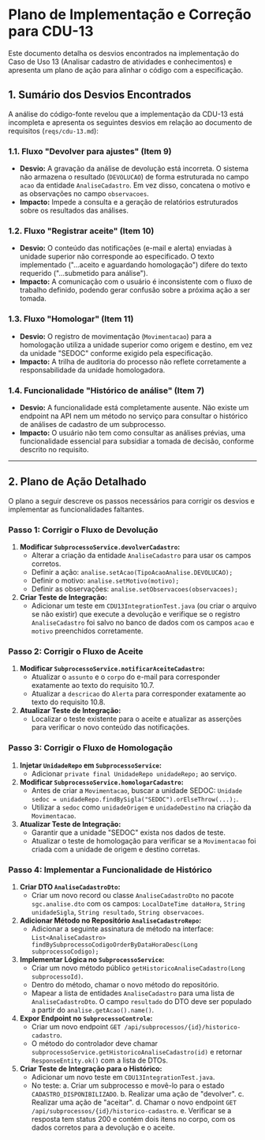 # Plano de Implementação e Correção para CDU-13

Este documento detalha os desvios encontrados na implementação do Caso de Uso 13 (Analisar cadastro de atividades e conhecimentos) e apresenta um plano de ação para alinhar o código com a especificação.

## 1. Sumário dos Desvios Encontrados

A análise do código-fonte revelou que a implementação da CDU-13 está incompleta e apresenta os seguintes desvios em relação ao documento de requisitos (`reqs/cdu-13.md`):

### 1.1. Fluxo "Devolver para ajustes" (Item 9)
- **Desvio:** A gravação da análise de devolução está incorreta. O sistema não armazena o resultado (`DEVOLUCAO`) de forma estruturada no campo `acao` da entidade `AnaliseCadastro`. Em vez disso, concatena o motivo e as observações no campo `observacoes`.
- **Impacto:** Impede a consulta e a geração de relatórios estruturados sobre os resultados das análises.

### 1.2. Fluxo "Registrar aceite" (Item 10)
- **Desvio:** O conteúdo das notificações (e-mail e alerta) enviadas à unidade superior não corresponde ao especificado. O texto implementado ("...aceito e aguardando homologação") difere do texto requerido ("...submetido para análise").
- **Impacto:** A comunicação com o usuário é inconsistente com o fluxo de trabalho definido, podendo gerar confusão sobre a próxima ação a ser tomada.

### 1.3. Fluxo "Homologar" (Item 11)
- **Desvio:** O registro de movimentação (`Movimentacao`) para a homologação utiliza a unidade superior como origem e destino, em vez da unidade "SEDOC" conforme exigido pela especificação.
- **Impacto:** A trilha de auditoria do processo não reflete corretamente a responsabilidade da unidade homologadora.

### 1.4. Funcionalidade "Histórico de análise" (Item 7)
- **Desvio:** A funcionalidade está completamente ausente. Não existe um endpoint na API nem um método no serviço para consultar o histórico de análises de cadastro de um subprocesso.
- **Impacto:** O usuário não tem como consultar as análises prévias, uma funcionalidade essencial para subsidiar a tomada de decisão, conforme descrito no requisito.

---

## 2. Plano de Ação Detalhado

O plano a seguir descreve os passos necessários para corrigir os desvios e implementar as funcionalidades faltantes.

### Passo 1: Corrigir o Fluxo de Devolução
1.  **Modificar `SubprocessoService.devolverCadastro`:**
    *   Alterar a criação da entidade `AnaliseCadastro` para usar os campos corretos.
    *   Definir a ação: `analise.setAcao(TipoAcaoAnalise.DEVOLUCAO);`
    *   Definir o motivo: `analise.setMotivo(motivo);`
    *   Definir as observações: `analise.setObservacoes(observacoes);`
2.  **Criar Teste de Integração:**
    *   Adicionar um teste em `CDU13IntegrationTest.java` (ou criar o arquivo se não existir) que execute a devolução e verifique se o registro `AnaliseCadastro` foi salvo no banco de dados com os campos `acao` e `motivo` preenchidos corretamente.

### Passo 2: Corrigir o Fluxo de Aceite
1.  **Modificar `SubprocessoService.notificarAceiteCadastro`:**
    *   Atualizar o `assunto` e o `corpo` do e-mail para corresponder exatamente ao texto do requisito 10.7.
    *   Atualizar a `descricao` do `Alerta` para corresponder exatamente ao texto do requisito 10.8.
2.  **Atualizar Teste de Integração:**
    *   Localizar o teste existente para o aceite e atualizar as asserções para verificar o novo conteúdo das notificações.

### Passo 3: Corrigir o Fluxo de Homologação
1.  **Injetar `UnidadeRepo` em `SubprocessoService`:**
    *   Adicionar `private final UnidadeRepo unidadeRepo;` ao serviço.
2.  **Modificar `SubprocessoService.homologarCadastro`:**
    *   Antes de criar a `Movimentacao`, buscar a unidade SEDOC: `Unidade sedoc = unidadeRepo.findBySigla("SEDOC").orElseThrow(...);`.
    *   Utilizar a `sedoc` como `unidadeOrigem` e `unidadeDestino` na criação da `Movimentacao`.
3.  **Atualizar Teste de Integração:**
    *   Garantir que a unidade "SEDOC" exista nos dados de teste.
    *   Atualizar o teste de homologação para verificar se a `Movimentacao` foi criada com a unidade de origem e destino corretas.

### Passo 4: Implementar a Funcionalidade de Histórico
1.  **Criar DTO `AnaliseCadastroDto`:**
    *   Criar um novo record ou classe `AnaliseCadastroDto` no pacote `sgc.analise.dto` com os campos: `LocalDateTime dataHora`, `String unidadeSigla`, `String resultado`, `String observacoes`.
2.  **Adicionar Método no Repositório `AnaliseCadastroRepo`:**
    *   Adicionar a seguinte assinatura de método na interface: `List<AnaliseCadastro> findBySubprocessoCodigoOrderByDataHoraDesc(Long subprocessoCodigo);`
3.  **Implementar Lógica no `SubprocessoService`:**
    *   Criar um novo método público `getHistoricoAnaliseCadastro(Long subprocessoId)`.
    *   Dentro do método, chamar o novo método do repositório.
    *   Mapear a lista de entidades `AnaliseCadastro` para uma lista de `AnaliseCadastroDto`. O campo `resultado` do DTO deve ser populado a partir do `analise.getAcao().name()`.
4.  **Expor Endpoint no `SubprocessoControle`:**
    *   Criar um novo endpoint `GET /api/subprocessos/{id}/historico-cadastro`.
    *   O método do controlador deve chamar `subprocessoService.getHistoricoAnaliseCadastro(id)` e retornar `ResponseEntity.ok()` com a lista de DTOs.
5.  **Criar Teste de Integração para o Histórico:**
    *   Adicionar um novo teste em `CDU13IntegrationTest.java`.
    *   No teste:
        a. Criar um subprocesso e movê-lo para o estado `CADASTRO_DISPONIBILIZADO`.
        b. Realizar uma ação de "devolver".
        c. Realizar uma ação de "aceitar".
        d. Chamar o novo endpoint `GET /api/subprocessos/{id}/historico-cadastro`.
        e. Verificar se a resposta tem status 200 e contém dois itens no corpo, com os dados corretos para a devolução e o aceite.